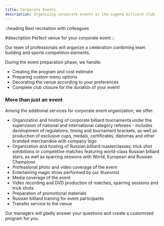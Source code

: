 ```yaml
---
title: Corporate Events
description: Organizing corporate events at the Legend billiard club
---
```


::heading
Best recreation with colleagues

#description
Perfect venue for your corporate event
::

Our team of professionals will organize a celebration combining team building and sports competition elements.

During the event preparation phase, we handle:

- Creating the program and cost estimate
- Preparing custom menu options
- Decorating the venue according to your preferences
- Complete club closure for the duration of your event!

### More than just an event

Among the additional services for corporate event organization, we offer:

- Organization and hosting of corporate billiard tournaments under the supervision of national and international category referees - includes development of regulations, timing and tournament brackets, as well as production of exclusive cups, medals, certificates, diplomas and other branded merchandise with company logo
- Organization and hosting of Russian billiard masterclasses, trick shot exhibitions or competitive matches featuring world-class Russian billiard stars, as well as sparring sessions with World, European and Russian Champions
- Professional photo and video coverage of the event
- Entertaining magic show performed by our illusionist
- Media coverage of the event
- Video recording and DVD production of matches, sparring sessions and trick shots
- Preparation of promotional materials
- Russian billiard training for event participants
- Transfer service to the venue

Our managers will gladly answer your questions and create a customized program for you.
